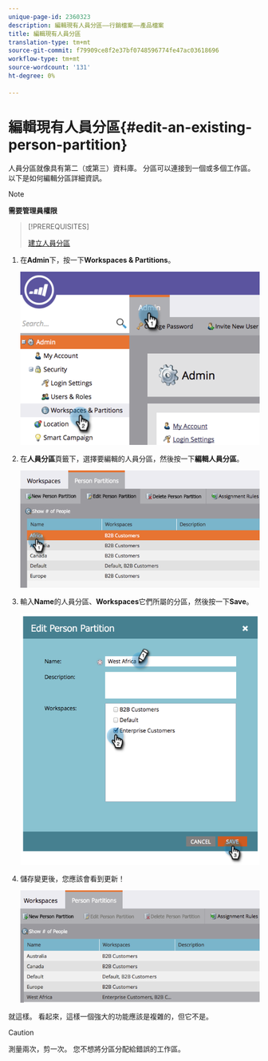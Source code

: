 ```yaml
---
unique-page-id: 2360323
description: 編輯現有人員分區——行銷檔案——產品檔案
title: 編輯現有人員分區
translation-type: tm+mt
source-git-commit: f79909ce8f2e37bf0748596774fe47ac03618696
workflow-type: tm+mt
source-wordcount: '131'
ht-degree: 0%

---
```



# 編輯現有人員分區{#edit-an-existing-person-partition}

人員分區就像具有第二（或第三）資料庫。 分區可以連接到一個或多個工作區。 以下是如何編輯分區詳細資訊。

>[!NOTE]
>
>**需要管理員權限**

>[!PREREQUISITES]
>
>[建立人員分區](/help/marketo/product-docs/administration/workspaces-and-person-partitions/create-a-person-partition.md)

1. 在&#x200B;**Admin**&#x200B;下，按一下&#x200B;**Workspaces &amp; Partitions**。

   ![](assets/image2014-9-17-10-3a51-3a23.png)

1. 在&#x200B;**人員分區**&#x200B;頁籤下，選擇要編輯的人員分區，然後按一下&#x200B;**編輯人員分區**。

   ![](assets/two-5.png)

1. 輸入&#x200B;**Name**&#x200B;的人員分區、**Workspaces**&#x200B;它們所屬的分區，然後按一下&#x200B;**Save**。

   ![](assets/three-5.png)

1. 儲存變更後，您應該會看到更新！

   ![](assets/four-4.png)

就這樣。 看起來，這樣一個強大的功能應該是複雜的，但它不是。

>[!CAUTION]
>
>測量兩次，剪一次。 您不想將分區分配給錯誤的工作區。
